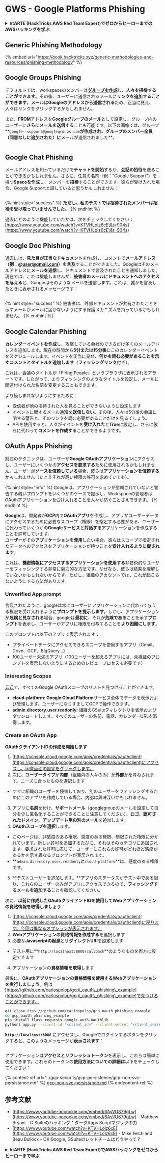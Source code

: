 # GWS - Google Platforms Phishing

<details>

<summary><strong>htARTE (HackTricks AWS Red Team Expert)でゼロからヒーローまでのAWSハッキングを学ぶ</strong></summary>

HackTricksをサポートする他の方法:

* **HackTricksにあなたの会社を広告したい場合**や**HackTricksをPDFでダウンロードしたい場合**は、[**SUBSCRIPTION PLANS**](https://github.com/sponsors/carlospolop)をチェックしてください。
* [**公式PEASS & HackTricksグッズ**](https://peass.creator-spring.com)を入手する
* [**The PEASS Family**](https://opensea.io/collection/the-peass-family)を発見し、独占的な[**NFTs**](https://opensea.io/collection/the-peass-family)のコレクションをチェックする
* 💬 [**Discordグループ**](https://discord.gg/hRep4RUj7f)に**参加する**か、[**telegramグループ**](https://t.me/peass)に参加するか、**Twitter** 🐦 [**@carlospolopm**](https://twitter.com/carlospolopm)を**フォローする**。
* **HackTricks**の[**GitHubリポジトリ**](https://github.com/carlospolop/hacktricks)や[**HackTricks Cloud**](https://github.com/carlospolop/hacktricks-cloud)にPRを提出して、あなたのハッキングのコツを共有する。

</details>

## Generic Phishing Methodology

{% embed url="https://book.hacktricks.xyz/generic-methodologies-and-resources/phishing-methodology" %}

## Google Groups Phishing

デフォルトでは、workspaceのメンバーは[**グループを作成**](https://groups.google.com/all-groups)し、**人々を招待することができます**。その後、ユーザーに送信されるメールに**リンクを追加することができます**。**メールはGoogleのアドレスから送信される**ため、正当に見え、人々はリンクをクリックするかもしれません。

また、**FROM**アドレスを**Googleグループのメール**として設定し、グループ内のユーザーに**さらにメールを送信する**ことも可能です。以下の画像では、グループ**`google--support@googlegroups.com`**が作成され、グループのメンバー全員（同意なしに追加された）に**メールが送信されました**。

<figure><img src="../../.gitbook/assets/image.png" alt=""><figcaption></figcaption></figure>

## Google Chat Phishing

メールアドレスを知っているだけで**チャットを開始**するか、**会話の招待**を送ることができるかもしれません。さらに、任意の名前（例："Google Support"）を持つ**Spaceを作成**し、メンバーを**招待**することができます。彼らが受け入れた場合、Google Supportと話していると思うかもしれません：

<figure><img src="../../.gitbook/assets/image (1).png" alt=""><figcaption></figcaption></figure>

{% hint style="success" %}
**ただし、私のテストでは招待されたメンバーは招待を受け取っていませんでした。**
{% endhint %}

過去にどのように機能していたかは、次をチェックしてください：[https://www.youtube.com/watch?v=KTVHLolz6cE\&t=904s](https://www.youtube.com/watch?v=KTVHLolz6cE\&t=904s)

## Google Doc Phishing

過去には、**見た目が正当なドキュメント**を作成し、コメントで**メールアドレス（例：@user@gmail.com）**を**言及**することができました。Googleはそのメールアドレスに**メールを送信**し、ドキュメントで言及されたことを通知しました。\
現在では、これは機能しませんが、**被害者のメールにドキュメントへのアクセスを与える**と、Googleはそのようなメールを送信します。これは、誰かを言及したときに表示されるメッセージです：

<figure><img src="../../.gitbook/assets/image (2).png" alt=""><figcaption></figcaption></figure>

{% hint style="success" %}
被害者は、外部ドキュメントが共有されたことを示すメールがメールに届かないようにする保護メカニズムを持っているかもしれません。
{% endhint %}

## Google Calendar Phishing

**カレンダーイベントを作成**し、攻撃している会社のできるだけ多くのメールアドレスを追加します。現在の時間から**5分または15分後**にこのカレンダーイベントをスケジュールします。イベントを正当に見せ、**何かを読む必要があることを示すコメントとタイトルを追加します**（**フィッシングリンク**付き）。

これは、会議のタイトルが「Firing People」というブラウザに表示されるアラートです。したがって、よりフィッシングのようなタイトルを設定し、メールに関連付けられた名前を変更することもできます。

より怪しまれないようにするために：

* 受信者が他の招待された人を見ることができないように設定します
* イベントに関するメール通知を**送信しない**。その後、人々は5分後の会議に関する警告と、そのリンクを読む必要があることだけを見るでしょう。
* APIを使用すると、人々がイベントを**受け入れた**と**True**に設定し、さらに彼らに代わって**コメントを作成する**ことができるようです。

## OAuth Apps Phishing

前述のテクニックは、ユーザーが**Google OAuthアプリケーション**にアクセスし、ユーザーにいくつかの**アクセスを要求する**ために使用されるかもしれません。ユーザーが**ソースを信頼している**場合、彼らは**アプリケーションを信頼する**かもしれません（たとえそれが高い権限の許可を求めていても）。

{% hint style="info" %}
Googleは、アプリケーションが信頼されていないと警告する醜いプロンプトをいくつかのケースで提示し、Workspaceの管理者はOAuthアプリケーションを受け入れることを人々が防ぐことさえできます。
{% endhint %}

**Google**は、開発者が**GCP**内で**OAuthアプリ**を作成し、アプリがユーザーデータにアクセスするために必要なスコープ（権限）を指定する必要がある、ユーザーに代わっていくつかの**Googleサービス**と**対話する**アプリケーションを作成することを許可しています。\
**ユーザー**がその**アプリケーションを使用**したい場合、彼らはスコープで指定されたデータへのアクセスをアプリケーションが持つことを**受け入れるように促されます**。

これは、**機密情報にアクセスするアプリケーションを使用する**非技術的なユーザーをフィッシングする非常に魅力的な方法です。なぜなら、彼らは結果を理解していないかもしれないからです。ただし、組織のアカウントでは、これが起こらないようにする方法があります。

### Unverified App prompt

言及されたように、googleは常にユーザーにアプリケーションに代わって与える権限を受け入れるように**プロンプトを提示します**。しかし、アプリケーションが**危険と見なされる**場合、googleは**最初に**、それが**危険である**ことを示す**プロンプト**を表示し、ユーザーがアプリに権限を付与することを**より困難にします**。

このプロンプトは以下のアプリで表示されます：

* プライベートデータにアクセスできるスコープを使用するアプリ（Gmail、Drive、GCP、BigQuery...）
* 100ユーザー未満のアプリ（100ユーザーを超えるアプリには、未検証のプロンプトを表示しないようにするためのレビュープロセスも必要です）

### Interesting Scopes

[**ここ**](https://developers.google.com/identity/protocols/oauth2/scopes)で、すべてのGoogle OAuthスコープのリストを見つけることができます。

* **cloud-platform**: **Google Cloud Platform**サービス全体でデータを表示および管理します。ユーザーになりすましてGCPで操作できます。
* **admin.directory.user.readonly**: 組織のGSuiteディレクトリを表示およびダウンロードします。すべてのユーザーの名前、電話、カレンダーURLを取得します。

### Create an OAuth App

**OAuthクライアントIDの作成を開始します**

1. [https://console.cloud.google.com/apis/credentials/oauthclient](https://console.cloud.google.com/apis/credentials/oauthclient)にアクセスし、同意画面の設定をクリックします。
2. 次に、**ユーザータイプ**が**内部**（組織内の人々のみ）か**外部**かを尋ねられます。ニーズに合ったものを選択します
* すでに組織のユーザーを侵害しており、別のユーザーをフィッシングするためにこのアプリを作成している場合、内部は興味深いかもしれません。
3. アプリに**名前**を付け、**サポートメール**（googlegroupのメールを設定して自分を少し匿名化することができることに注意してください）、**ロゴ**、**認可されたドメイン**、**アップデート用の別のメール**を追加します。
4. **OAuthスコープを選択**します。
* このページは、非感度のある権限、感度のある権限、制限された権限に分かれています。新しい許可を追加するたびに、それはそのカテゴリに追加されます。要求された許可に応じて、ユーザーにこれらの許可がどれほど感度があるかを示す異なるプロンプトが表示されます。
* **`admin.directory.user.readonly`**と**`cloud-platform`**は、感度のある権限です。
5. **テストユーザーを追加します。**アプリのステータスがテスト中である限り、これらのユーザーのみがアプリにアクセスできるので、**フィッシングするメールを追加する**ことを確認してください。

次に、**以前に作成したOAuthクライアントIDを使用してWebアプリケーションの資格情報を取得しましょう**：

1. [https://console.cloud.google.com/apis/credentials/oauthclient](https://console.cloud.google.com/apis/credentials/oauthclient)に戻ります。今回は異なるオプションが表示されます。
2. **Webアプリケーションの資格情報を作成する**を選択します
3. 必要な**Javascriptの起源**と**リダイレクトURI**を設定します
* テスト用に**`http://localhost:8000/callback`**のようなものを両方に設定できます
4. アプリケーションの**資格情報を取得**します

最後に、**OAuthアプリケーションの資格情報を使用するWebアプリケーションを実行しましょう**。例は[https://github.com/carlospolop/gcp\_oauth\_phishing\_example](https://github.com/carlospolop/gcp\_oauth\_phishing\_example)で見つけることができます。
```bash
git clone ttps://github.com/carlospolop/gcp_oauth_phishing_example
cd gcp_oauth_phishing_example
pip install flask requests google-auth-oauthlib
python3 app.py --client-id "<client_id>" --client-secret "<client_secret>"
```
**`http://localhost:8000`** にアクセスし、Googleでログインするボタンをクリックすると、このようなメッセージが**表示されます**：

<figure><img src="../../.gitbook/assets/image (144).png" alt=""><figcaption></figcaption></figure>

アプリケーションは**アクセスとリフレッシュトークン**を表示し、これらは簡単に使用できます。これらのトークンの**使用方法についての詳細は**以下をチェックしてください：

{% content-ref url="../gcp-security/gcp-persistence/gcp-non-svc-persistance.md" %}
[gcp-non-svc-persistance.md](../gcp-security/gcp-persistence/gcp-non-svc-persistance.md)
{% endcontent-ref %}

## 参考文献

* [https://www.youtube-nocookie.com/embed/6AsVUS79gLw](https://www.youtube-nocookie.com/embed/6AsVUS79gLw) - Matthew Bryant - G Suiteのハッキング：ダークApps Scriptマジックの力
* [https://www.youtube.com/watch?v=KTVHLolz6cE](https://www.youtube.com/watch?v=KTVHLolz6cE) - Mike Felch and Beau Bullock - OK Google, GSuiteのレッドチームはどうやって？

<details>

<summary><strong>htARTE (HackTricks AWS Red Team Expert)でAWSハッキングをゼロからヒーローまで学ぶ</strong></summary>

HackTricksをサポートする他の方法：

* **HackTricksにあなたの**会社を広告したい、または**HackTricksをPDFでダウンロード**したい場合は、[**サブスクリプションプラン**](https://github.com/sponsors/carlospolop)をチェックしてください！
* [**公式のPEASS & HackTricksグッズ**](https://peass.creator-spring.com)を手に入れましょう
* [**The PEASS Family**](https://opensea.io/collection/the-peass-family)を発見し、独占的な[**NFTs**](https://opensea.io/collection/the-peass-family)のコレクションをチェックしてください
* 💬 [**Discordグループ**](https://discord.gg/hRep4RUj7f)や[**テレグラムグループ**](https://t.me/peass)に**参加する**か、**Twitter** 🐦 [**@carlospolopm**](https://twitter.com/carlospolopm)で**フォロー**してください。
* [**HackTricks**](https://github.com/carlospolop/hacktricks)と[**HackTricks Cloud**](https://github.com/carlospolop/hacktricks-cloud)のgithubリポジトリにPRを提出して、あなたのハッキングのコツを**共有してください**。

</details>
